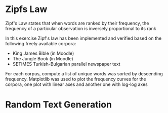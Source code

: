 # Zipfs Law 

Zipf's Law states that when words are ranked by their frequency, the frequency of a particular observation is inversely proportional to its rank

In this exercise Zipf's law has been implemented and verified based on the following freely available corpora:

- King James Bible (in Moodle)
- The Jungle Book (in Moodle)
- SETIMES Turkish-Bulgarian parallel newspaper text

For each corpus, compute a list of unique words was sorted by descending frequency. Matplotlib was used to plot the frequency curves for the corpora, one plot with linear axes and another one with log-log axes

# Random Text Generation
